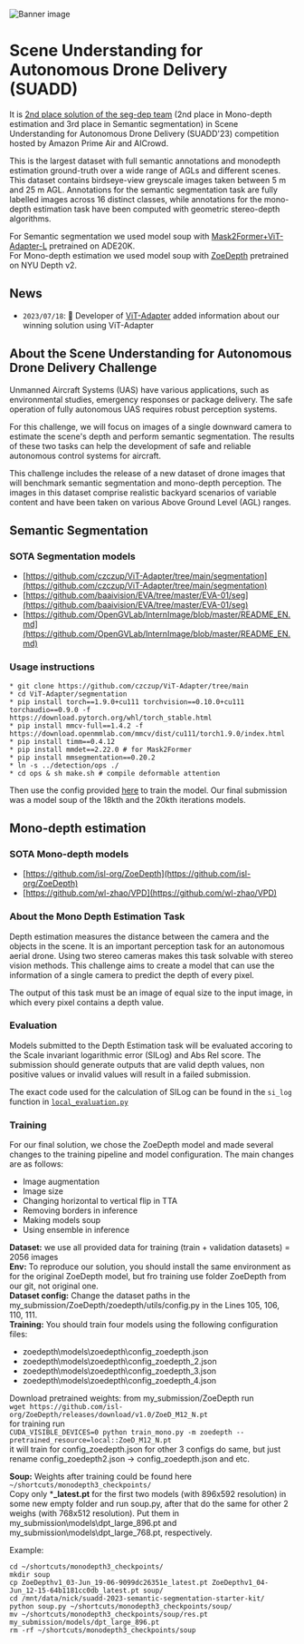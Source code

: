 ![Banner image](https://images.aicrowd.com/raw_images/challenges/banner_file/1104/1a3fba52db69aff8375e.png)
# Scene Understanding for Autonomous Drone Delivery (SUADD)

It is [2nd place solution of the seg-dep team](https://www.aicrowd.com/challenges/scene-understanding-for-autonomous-drone-delivery-suadd-23/leaderboards) (2nd place in Mono-depth estimation and 3rd place in Semantic segmentation) in Scene Understanding for Autonomous Drone Delivery (SUADD'23) competition hosted by Amazon Prime Air and AICrowd.

This is the largest dataset with full semantic annotations and monodepth estimation ground-truth over a wide range of AGLs and different scenes.
This dataset contains birdseye-view greyscale images taken between 5 m and 25 m AGL. Annotations for the semantic segmentation task are fully labelled images across 16 distinct classes, while annotations for the mono-depth estimation task have been computed with geometric stereo-depth algorithms. 

For Semantic segmentation we used model soup with [Mask2Former+ViT-Adapter-L](https://github.com/czczup/ViT-Adapter/tree/main/segmentation) pretrained on ADE20K.   
For Mono-depth estimation we used model soup with [ZoeDepth](https://github.com/isl-org/ZoeDepth) pretrained on NYU Depth v2.

## News
- `2023/07/18`: 🚀 Developer of [ViT-Adapter](https://github.com/czczup/ViT-Adapter/tree/main#awesome-competition-solutions-with-vit-adapter) added information about our winning solution using ViT-Adapter

## About the Scene Understanding for Autonomous Drone Delivery Challenge

Unmanned Aircraft Systems (UAS) have various applications, such as environmental  studies, emergency responses or package delivery. The safe operation of fully autonomous  UAS requires robust perception systems. 

For this challenge, we will focus on images of a single downward camera to estimate the scene's depth and perform semantic segmentation. The results of these two tasks can help the development of safe and reliable autonomous control systems for aircraft. 

This challenge includes the release of a new dataset of drone images that will benchmark semantic segmentation and mono-depth perception. The images in this dataset comprise realistic backyard scenarios of variable content and have been taken on various Above Ground Level (AGL) ranges.

## Semantic Segmentation 
### SOTA Segmentation models
* [https://github.com/czczup/ViT-Adapter/tree/main/segmentation](https://github.com/czczup/ViT-Adapter/tree/main/segmentation)
* [https://github.com/baaivision/EVA/tree/master/EVA-01/seg](https://github.com/baaivision/EVA/tree/master/EVA-01/seg)
* [https://github.com/OpenGVLab/InternImage/blob/master/README_EN.md](https://github.com/OpenGVLab/InternImage/blob/master/README_EN.md)

### Usage instructions
```
* git clone https://github.com/czczup/ViT-Adapter/tree/main
* cd ViT-Adapter/segmentation
* pip install torch==1.9.0+cu111 torchvision==0.10.0+cu111 torchaudio==0.9.0 -f https://download.pytorch.org/whl/torch_stable.html
* pip install mmcv-full==1.4.2 -f https://download.openmmlab.com/mmcv/dist/cu111/torch1.9.0/index.html
* pip install timm==0.4.12
* pip install mmdet==2.22.0 # for Mask2Former
* pip install mmsegmentation==0.20.2
* ln -s ../detection/ops ./
* cd ops & sh make.sh # compile deformable attention
```

Then use the config provided [here](https://github.com/niveditarufus/suadd/blob/main/mask2former_beitv2_adapter_large_896_80k_ade20k_ss_tr_896.py) to train the model. Our final submission was a model soup of the 18kth and the 20kth iterations models.

## Mono-depth estimation
### SOTA Mono-depth models
* [https://github.com/isl-org/ZoeDepth](https://github.com/isl-org/ZoeDepth)
* [https://github.com/wl-zhao/VPD](https://github.com/wl-zhao/VPD)

### About the Mono Depth Estimation Task

Depth estimation measures the distance between the camera and the objects in the scene.  It is an important perception task for an autonomous aerial drone. Using two stereo cameras makes this task solvable with stereo vision methods. This challenge aims to  create a model that can use the information of a single camera to predict the depth of every pixel. 

The output of this task must be an image of equal size to the input image, in which every pixel contains a depth value.

### Evaluation

Models submitted to the Depth Estimation task will be evaluated accoring to the Scale invariant logarithmic error (SILog) and Abs Rel score. The submission should generate outputs that are valid depth values, non positive values or invalid values will result in a failed submission.

The exact code used for the calculation of SILog can be found in the `si_log` function in [`local_evaluation.py`](https://gitlab.aicrowd.com/aicrowd/challenges/suadd-2023/suadd-2023-depth-perception-starter-kit/-/blob/master/local_evaluation.py)

### Training

For our final solution, we chose the ZoeDepth model and made several changes to the training pipeline and model configuration. The main changes are as follows:
* Image augmentation
* Image size
* Changing horizontal to vertical flip in TTA
* Removing borders in inference
* Making models soup
* Using ensemble in inference

**Dataset:** we use all provided data for training (train + validation datasets) = 2056 images  
**Env:** To reproduce our solution, you should install the same environment as for the original ZoeDepth model, but fro training use folder ZoeDepth from our git, not original one.  
**Dataset config:**
Change the dataset paths in the my_submission/ZoeDepth/zoedepth/utils/config.py in the Lines 105, 106, 110, 111.  
**Training:**
You should train four models using the following configuration files:
* zoedepth\models\zoedepth\config_zoedepth.json
* zoedepth\models\zoedepth\config_zoedepth_2.json
* zoedepth\models\zoedepth\config_zoedepth_3.json
* zoedepth\models\zoedepth\config_zoedepth_4.json

Download pretrained weights:
from my_submission/ZoeDepth run  
`wget https://github.com/isl-org/ZoeDepth/releases/download/v1.0/ZoeD_M12_N.pt`  
for training run  
`CUDA_VISIBLE_DEVICES=0 python train_mono.py -m zoedepth --pretrained_resource=local::ZoeD_M12_N.pt`  
it will train for config_zoedepth.json for other 3 configs do same, but just rename config_zoedepth2.json -> config_zoedepth.json and etc.

**Soup:**
Weights after training could be found here  
`~/shortcuts/monodepth3_checkpoints/`  
Copy only ***_latest.pt** for the first two models (with 896x592 resolution) in some new empty folder and run soup.py, after that do the same for other 2 weighs (with 768x512 resolution). Put them in my_submission\models\dpt_large_896.pt and my_submission\models\dpt_large_768.pt, respectively.

Example:  
```
cd ~/shortcuts/monodepth3_checkpoints/
mkdir soup
cp ZoeDepthv1_03-Jun_19-06-9099dc26351e_latest.pt ZoeDepthv1_04-Jun_12-15-64b1181cc0db_latest.pt soup/
cd /mnt/data/nick/suadd-2023-semantic-segmentation-starter-kit/
python soup.py ~/shortcuts/monodepth3_checkpoints/soup/
mv ~/shortcuts/monodepth3_checkpoints/soup/res.pt my_submission/models/dpt_large_896.pt
rm -rf ~/shortcuts/monodepth3_checkpoints/soup
```
